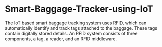 # Smart-Baggage-Tracker-using-IoT
The IoT based smart baggage tracking system uses RFID, which can automatically identify and track tags attached to the baggage. These tags contain digitally stored details. An RFID system consists of three components, a tag, a reader, and an RFID middleware.
